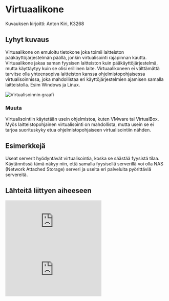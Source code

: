 # Virtuaalikone

Kuvauksen kirjoitti: Anton Kiri, K3268

## Lyhyt kuvaus

Virtuaalikone on emuloitu tietokone joka toimii laitteiston pääkäyttöjärjestelmän päällä, jonkin virtualisointi rajapinnan kautta.
Virtuaalikone jakaa saman fyysisen laitteiston kuin pääkäyttöjärjestelmä, mutta käyttäytyy kuin se olisi erillinen laite.
Virtuaalikoneen ei välttämättä tarvitse olla yhteensopiva laitteiston kanssa ohjelmistopohjaisessa virtualisoinnissa, joka mahdollistaa eri käyttöjärjestelmien ajamisen samalla laitteistolla. Esim Windows ja Linux.

![Virtualisoinnin graafi](http://www.ni.com/cms/images/devzone/tut/HostedVirtualizationSmall_20090325191230.PNG)

### Muuta

Virtualisointiin käytetään usein ohjelmistoa, kuten VMware tai VirtualBox.
Myös laitteistopohjainen virtualisointi on mahdollista, mutta usein se ei tarjoa suorituskyky etua ohjelmistopohjaiseen virtualisointiin nähden.

## Esimerkkejä

Useat serverit hyödyntävät virtualisointia, koska se säästää fyysistä tilaa. Käytännössä tämä näkyy niin, että samalla fyysisellä serverillä voi olla NAS (Network Attached Storage) serveri ja useita eri palveluita pyörittäviä servereitä. 

## Lähteitä liittyen aiheeseen

![Laite vs ohjelmisto virtualisointi](https://www.vmware.com/pdf/asplos235_adams.pdf)
![Virtualisoinnin etuja](https://www.vmware.com/pdf/server_consolidation.pdf) 
